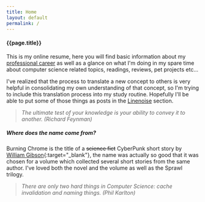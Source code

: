 ```yaml
---
title: Home
layout: default
permalink: /
---
```


#### {{page.title}}


This is my online resume, here you will find basic information about my [professional career](/Resume/) as well as a glance on what I'm doing in my spare time about computer science related topics, readings, reviews, pet projects etc...

I've realized that the process to translate a new concept to others is very helpful in consolidating my own understanding of that concept, so I'm trying to include this translation process into my study routine. 
Hopefully I'll be able to put some of those things as posts in the [Linenoise](/Linenoise/) section. 

> *The ultimate test of your knowledge is your ability to convey it to another. (Richard Feynman)*

##### Where does the name come from?
Burning Chrome is the title of a ~~science fict~~ CyberPunk short story by [William Gibson](https://en.wikipedia.org/wiki/William_Gibson){:target="_blank"}, the name was actually so good that it was chosen for a volume which collected several short stories from the same author. I've loved both the novel and the volume as well as the Sprawl trilogy.

> *There are only two hard things in Computer Science: cache invalidation and naming things. (Phil Karlton)*

